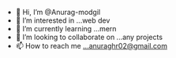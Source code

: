 - 👋 Hi, I’m @Anurag-modgil
- 👀 I’m interested in ...web dev 
- 🌱 I’m currently learning ...mern
- 💞️ I’m looking to collaborate on ...any projects
- 📫 How to reach me ...anuraghr02@gmail.com

<!---
Anurag-modgil/Anurag-modgil is a ✨ special ✨ repository because its `README.md` (this file) appears on your GitHub profile.
You can click the Preview link to take a look at your changes.
--->
